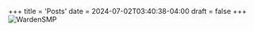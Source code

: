 +++
title = 'Posts'
date = 2024-07-02T03:40:38-04:00
draft = false
+++
![WardenSMP](/img/wardensmp-season-5.png)

